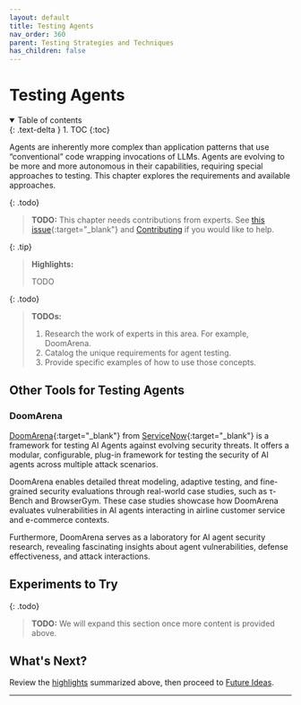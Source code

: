 ```yaml
---
layout: default
title: Testing Agents
nav_order: 360
parent: Testing Strategies and Techniques
has_children: false
---
```


# Testing Agents

<details open markdown="block">
  <summary>
    Table of contents
  </summary>
  {: .text-delta }
1. TOC
{:toc}
</details>

Agents are inherently more complex than application patterns that use &ldquo;conventional&rdquo; code wrapping invocations of LLMs. Agents are evolving to be more and more autonomous in their capabilities, requiring special approaches to testing. This chapter explores the requirements and available approaches.

{: .todo}
> **TODO:** This chapter needs contributions from experts. See [this issue](https://github.com/The-AI-Alliance/ai-application-testing/issues/39){:target="_blank"} and [Contributing]({{site.baseurl}}/contributing) if you would like to help.


<a id="highlights"></a>

{: .tip}
> **Highlights:**
>
> TODO



{: .todo}
> **TODOs:**
>
> 1. Research the work of experts in this area. For example, DoomArena.
> 1. Catalog the unique requirements for agent testing.
> 1. Provide specific examples of how to use those concepts.

<a id="other-tools"/>

## Other Tools for Testing Agents

### DoomArena

[DoomArena](https://servicenow.github.io/DoomArena/){:target="_blank"} from [ServiceNow](https://www.servicenow.com/){:target="_blank"} is a framework for testing AI Agents against evolving security threats. It offers a modular, configurable, plug-in framework for testing the security of AI agents across multiple attack scenarios.

DoomArena enables detailed threat modeling, adaptive testing, and fine-grained security evaluations through real-world case studies, such as τ-Bench and BrowserGym. These case studies showcase how DoomArena evaluates vulnerabilities in AI agents interacting in airline customer service and e-commerce contexts.

Furthermore, DoomArena serves as a laboratory for AI agent security research, revealing fascinating insights about agent vulnerabilities, defense effectiveness, and attack interactions.


## Experiments to Try

{: .todo}
> **TODO:** We will expand this section once more content is provided above.

## What's Next?

Review the [highlights](#highlights) summarized above, then proceed to [Future Ideas]({{site.baseurl}}/future-ideas/).

---
